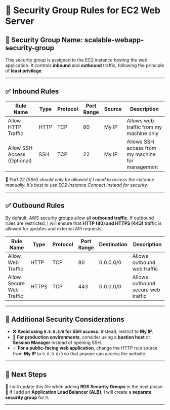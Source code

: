 # 🚀 Security Group Rules for EC2 Web Server  

## **🔹 Security Group Name: scalable-webapp-security-group**  
This security group is assigned to the EC2 instance hosting the web application. It controls **inbound** and **outbound** traffic, following the principle of **least privilege**.

---

## **✅ Inbound Rules**  
| **Rule Name** | **Type** | **Protocol** | **Port Range** | **Source** | **Description** |
|--------------|---------|-------------|---------------|------------|--------------|
| Allow HTTP Traffic | HTTP | TCP | 80 | My IP | Allows web traffic from my machine only |
| Allow SSH Access (Optional) | SSH | TCP | 22 | My IP | Allows SSH access from my machine for management |

📌 *Port 22 (SSH) should only be allowed if I need to access the instance manually. It’s best to use EC2 Instance Connect instead for security.*  

---

## **✅ Outbound Rules**  
By default, AWS security groups allow all **outbound traffic**. If outbound rules are restricted, I will ensure that **HTTP (80) and HTTPS (443)** traffic is allowed for updates and external API requests.

| **Rule Name** | **Type** | **Protocol** | **Port Range** | **Destination** | **Description** |
|--------------|---------|-------------|---------------|------------|--------------|
| Allow Web Traffic | HTTP | TCP | 80 | 0.0.0.0/0 | Allows outbound web traffic |
| Allow Secure Web Traffic | HTTPS | TCP | 443 | 0.0.0.0/0 | Allows outbound secure web traffic |

---

## **🔹 Additional Security Considerations**
- ❌ **Avoid using `0.0.0.0/0` for SSH access.** Instead, restrict to **My IP**.
- 🔐 **For production environments**, consider using a **bastion host** or **Session Manager** instead of opening SSH.
- ✅ **For a public-facing web application**, change the HTTP rule source from **My IP** to `0.0.0.0/0` so that anyone can access the website.

---

## **📌 Next Steps**
🔹 I will update this file when adding **RDS Security Groups** in the next phase.  
🔹 If I add an **Application Load Balancer (ALB)**, I will create a **separate security group** for it.

---

